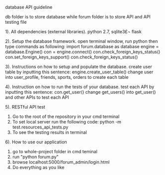 database API guideline

db folder is to store database while forum folder is to store API and API testing file

1). All dependencies (external libraries).
python 2.7, sqlite3£¬ flask

2). Setup the database framework. 
open terminal window, run python then type commands as following:
import forum.database as database
engine = database.Engine()
con = engine.connect()
con.check_foreign_keys_status()
con.set_foreign_keys_support()
con.check_foreign_keys_status()

3). Instructions on how to setup and populate the database.
create user table by inputting this sentence:
engine.create_user_table()
change user into user_profile, friends, sports, orders to create each table

4). Instruction on how to run the tests of your database.
test each API by inputting this sentence:
con.get_user()
change get_users() into get_user() and other APIs to test each API

5). RESTful API test
1. Go to the root of the repository in your cmd terminal
2. To set local server run the following code:
   python -m test.resources_api_tests.py
3. To see the testing results in terminal

6). How to use our application
1. go to whole-project folder in cmd teminal 
2. run "python forum.py"
3. browse localhost:5000/forum_admin/login.html
4. Do everything as you like
